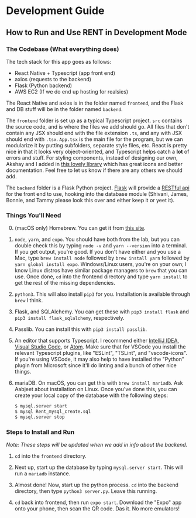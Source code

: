 # Development Guide
## How to Run and Use RENT in Development Mode

### The Codebase (What everything does)

The tech stack for this app goes as follows:
* React Native + Typescript (app front end)
* axios (requests to the backend)
* Flask (Python backend)
* AWS EC2 (If we do end up hosting for realsies)

The React Native and axios is in the folder named `frontend`, and the Flask and DB stuff will be in the folder
named `backend`.

The `frontend` folder is set up as a typical Typescript project. `src` contains the source code, and is where the files we add
should go. All files that don't contain any JSX should end with the file extension `.ts`, and any with JSX should
end with `.tsx`. `App.tsx` is the main file for the program, but we can modularize it by putting subfolders, separate
style files, etc. React is pretty nice in that it looks very object-oriented, and Typescript helps catch a **lot** of
errors and stuff. For styling components, instead of designing our own, Akshay and I added in [this lovely library](https://github.com/react-native-training/react-native-elements) which has great icons and better documentation. Feel free to let us know if there are
any others we should add.

The `backend` folder is a Flask Python project. [Flask](http://flask.pocoo.org) will provide a [RESTful api](https://restfulapi.net/)
for the front end to use, hooking into the database module (Shivani, James, Bonnie, and Tammy please look this over and either
keep it or yeet it).

### Things You'll Need

0. (macOS only) Homebrew. You can get it from [this site](https://brew.sh).

1. `node`, `yarn`, and `expo`. You should have both from the lab, but you can double check this by typing
   `node -v` and `yarn --version` into a terminal. If you get output, you're good. If you don't have either
   and you use a Mac, type `brew install node` followed by `brew install yarn` followed by `yarn global install expo`.
   Windows/Linux users, you're on your own; I know Linux distros have similar package managers to `brew` that you can use.
   Once done, `cd` into the frontend directory and type `yarn install` to get the rest of the missing dependencies.

2. `python3`. This will also install `pip3` for you. Installation is available through `brew` I think.

3. Flask, and SQLAlchemy. You can get these with `pip3 install flask` and `pip3 install flask_sqlalchemy`, respectively.

4. Passlib. You can install this with `pip3 install passlib`.

5. An editor that supports Typescript. I recommend either [IntelliJ IDEA](https://www.jetbrains.com/idea/?fromMenu),
   [Visual Studio Code](https://code.visualstudio.com/), or [Atom](https://atom.io/). Make sure that for VSCode you install the relevant Typescript plugins, like "ESLint", "TSLint", and "vscode-icons". If you're using VSCode, it may also help to have
   installed the "Python" plugin from Microsoft since it'll do linting and a bunch of other nice things.

6. mariaDB. On macOS, you can get this with `brew install mariadb`. Ask Aabjeet about installation on Linux. Once you've done this,
   you can create your local copy of the database with the following steps:
   ```bash
   $ mysql.server start
   $ mysql Rent_mysql_create.sql
   $ mysql.server stop
   ```

### Steps to Install and Run

*Note: These steps will be updated when we add in info about the backend.*

1. `cd` into the `frontend` directory.

2. Next up, start up the database by typing `mysql.server start`. This will run a `mariadb` instance.

3. Almost done! Now, start up the python process. `cd` into the backend directory, then type `python3 server.py`. Leave this running.

4. `cd` back into frontend, then run `expo start`. Download the "Expo" app onto your phone, then scan the QR code. Das it. No more emulators!


